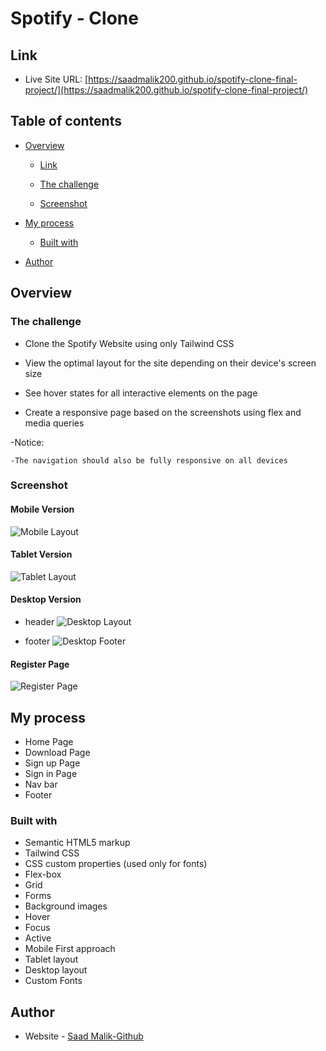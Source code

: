 # Spotify - Clone

## Link

- Live Site URL: [https://saadmalik200.github.io/spotify-clone-final-project/](https://saadmalik200.github.io/spotify-clone-final-project/)

## Table of contents

- [Overview](#overview)

  - [Link](#link)

  - [The challenge](#the-challenge)

  - [Screenshot](#screenshot)

- [My process](#my-process)

  - [Built with](#built-with)

- [Author](#author)

## Overview

### The challenge

- Clone the Spotify Website using only Tailwind CSS

- View the optimal layout for the site depending on their device's screen size

- See hover states for all interactive elements on the page

- Create a responsive page based on the screenshots using flex and media queries

-Notice:

    -The navigation should also be fully responsive on all devices

### Screenshot

#### Mobile Version

![Mobile Layout](../spotify-clone-final-project/src/images/mobile-home.png)

#### Tablet Version

![Tablet Layout](../spotify-clone-final-project/src/images/tablet-menu.png)

#### Desktop Version

- header
  ![Desktop Layout](../spotify-clone-final-project/src/images/desktop1.png)

- footer
  ![Desktop Footer](../spotify-clone-final-project/src/images/footer.png)

#### Register Page

![Register Page](../spotify-clone-final-project/src/images/register.png)

## My process

- Home Page
- Download Page
- Sign up Page
- Sign in Page
- Nav bar
- Footer

### Built with

- Semantic HTML5 markup
- Tailwind CSS
- CSS custom properties (used only for fonts)
- Flex-box
- Grid
- Forms
- Background images
- Hover
- Focus
- Active
- Mobile First approach
- Tablet layout
- Desktop layout
- Custom Fonts

## Author

- Website - [Saad Malik-Github](https://github.com/saadmalik200)
